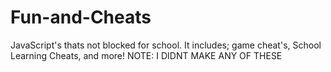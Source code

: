 # Fun-and-Cheats
JavaScript's thats not blocked for school. It includes; game cheat's, School Learning Cheats, and more! NOTE: I DIDNT MAKE ANY OF THESE
